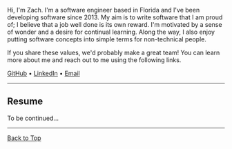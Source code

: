<p class="text-center">Hi, I'm Zach. I'm a software engineer based in Florida and I've been developing software since 2013. My aim is to write software that I am proud of; I believe that a job well done is its own reward. I'm motivated by a sense of wonder and a desire for continual learning. Along the way, I also enjoy putting software concepts into simple terms for non-technical people.</p>

<p class="text-center">If you share these values, we'd probably make a great team! You can learn more about me and reach out to me using the following links.</p>

<p class="text-center">
    <a href="https://github.com/ZacharyGodfrey">GitHub</a>
    <span>&bull;</span>
    <a href="https://www.linkedin.com/in/zachary-godfrey">LinkedIn</a>
    <span>&bull;</span>
    <a href="mailto:contact@zacharygodfrey.dev">Email</a>
</p>

---

## Resume

To be continued...

---

[Back to Top](#)